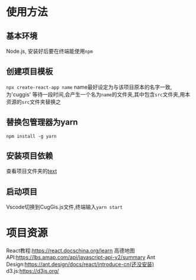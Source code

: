 # 使用方法
## 基本环境
Node.js, 安装好后要在终端能使用`npm`
## 创建项目模板
`npx create-react-app name`
name最好设定为与该项目原本的名字一致,为'cuggis'
等待一段时间,会产生一个名为`name`的文件夹,其中包含`src`文件夹,用本资源的`src`文件夹替换之
## 替换包管理器为yarn
`npm install -g yarn`
## 安装项目依赖
查看项目文件夹的[text](NeedToInstall.txt)
## 启动项目
Vscode切换到CugGis.js文件,终端输入`yarn start`
# 项目资源
React教程:https://react.docschina.org/learn
高德地图API:https://lbs.amap.com/api/javascript-api-v2/summary
Ant Design:https://ant.design/docs/react/introduce-cn(还没安装)
d3.js:https://d3js.org/
